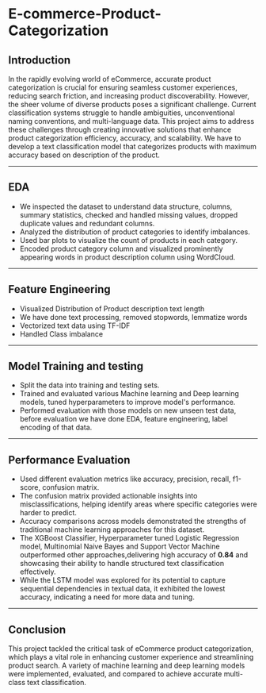 # E-commerce-Product-Categorization

## Introduction
In the rapidly evolving world of eCommerce, accurate product categorization is crucial for ensuring seamless customer experiences, reducing search friction, and increasing product discoverability. However, the sheer volume of diverse products poses a significant challenge. Current classification systems struggle to handle ambiguities, unconventional naming conventions, and multi-language data. This project aims to address these challenges through creating innovative solutions that enhance product categorization efficiency, accuracy, and scalability. We have to develop a text classification model that categorizes products with maximum accuracy based on description of the product.

---

## EDA
- We inspected the dataset to understand data structure, columns, summary statistics, checked and handled missing values, 
  dropped duplicate values and redundant columns.
- Analyzed the distribution of product categories to identify imbalances.
- Used bar plots to visualize the count of products in each category.
- Encoded product category column and visualized prominently appearing words in product description column using WordCloud.
  
---

## Feature Engineering
- Visualized Distribution of Product description text length
- We have done text processing, removed stopwords, lemmatize words
- Vectorized text data using TF-IDF
- Handled Class imbalance

---

## Model Training and testing
- Split the data into training and testing sets.
- Trained and evaluated various Machine learning and Deep learning models, tuned hyperparameters to improve model's performance.
- Performed evaluation with those models on new unseen test data, before evaluation we have done EDA, feature engineering, label encoding of that data.

---

## Performance Evaluation
- Used different evaluation metrics like accuracy, precision, recall, f1-score, confusion matrix.
- The confusion matrix provided actionable insights into misclassifications, helping identify areas where specific categories were harder to predict.
- Accuracy comparisons across models demonstrated the strengths of traditional machine learning approaches for this dataset.
- The XGBoost Classifier, Hyperparameter tuned Logistic Regression model, Multinomial Naive Bayes and Support Vector Machine outperformed other approaches,delivering high accuracy of **0.84** and showcasing their ability to handle structured text classification effectively.
- While the LSTM model was explored for its potential to capture sequential dependencies in textual data, it exhibited the lowest accuracy, indicating a need for more data and tuning.

---

## Conclusion
This project tackled the critical task of eCommerce product categorization, which plays a vital role in enhancing customer experience and streamlining product search. A variety of machine learning and deep learning models were implemented, evaluated, and compared to achieve accurate multi-class text classification.

